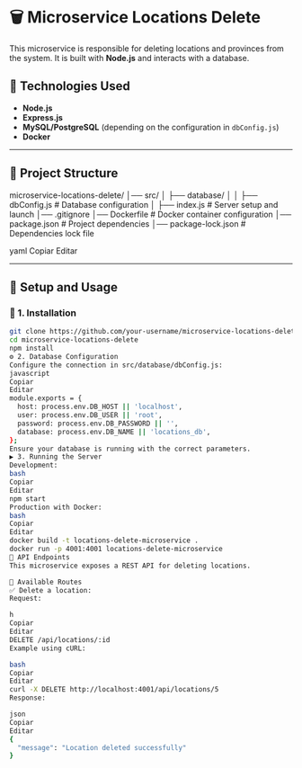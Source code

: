 # 🗑️ Microservice Locations Delete

This microservice is responsible for deleting locations and provinces from the system. It is built with **Node.js** and interacts with a database.

## 🚀 Technologies Used

- **Node.js**
- **Express.js**
- **MySQL/PostgreSQL** (depending on the configuration in `dbConfig.js`)
- **Docker**

---

## 📂 Project Structure

microservice-locations-delete/ │── src/ │ ├── database/ │ │ ├── dbConfig.js # Database configuration │ ├── index.js # Server setup and launch │── .gitignore │── Dockerfile # Docker container configuration │── package.json # Project dependencies │── package-lock.json # Dependencies lock file

yaml
Copiar
Editar

---

## 🔧 Setup and Usage

### 📌 1. Installation

```bash
git clone https://github.com/your-username/microservice-locations-delete.git
cd microservice-locations-delete
npm install
⚙️ 2. Database Configuration
Configure the connection in src/database/dbConfig.js:
javascript
Copiar
Editar
module.exports = {
  host: process.env.DB_HOST || 'localhost',
  user: process.env.DB_USER || 'root',
  password: process.env.DB_PASSWORD || '',
  database: process.env.DB_NAME || 'locations_db',
};
Ensure your database is running with the correct parameters.
▶️ 3. Running the Server
Development:
bash
Copiar
Editar
npm start
Production with Docker:
bash
Copiar
Editar
docker build -t locations-delete-microservice .
docker run -p 4001:4001 locations-delete-microservice
📡 API Endpoints
This microservice exposes a REST API for deleting locations.

📌 Available Routes
✅ Delete a location:
Request:

h
Copiar
Editar
DELETE /api/locations/:id
Example using cURL:

bash
Copiar
Editar
curl -X DELETE http://localhost:4001/api/locations/5
Response:

json
Copiar
Editar
{
  "message": "Location deleted successfully"
}
